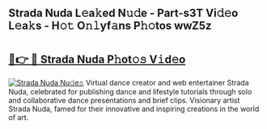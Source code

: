 ## Strada Nuda L𝚎a𝚔ed N𝚞𝚍e - Part-s3T Vi𝚍𝚎o L𝚎a𝚔s - H𝚘𝚝 O𝚗𝚕yf𝚊ns P𝚑𝚘tos wwZ5z

# <h2><a href="http://kf8nra1.oniu.top/?m=Strada+Nuda">🔗👉 🔴 Strada Nuda P𝚑ot𝚘𝚜 V𝚒d𝚎o</a></h2>

[![Strada Nuda Nu𝚍e𝚜](https://i.imgur.com/0qMVB7G.gif)](http://kf8nra1.oniu.top/?m=Strada+Nuda)
Virtual dance creator and web entertainer Strada Nuda, celebrated for publishing dance and lifestyle tutorials through solo and collaborative dance presentations and brief clips. Visionary artist Strada Nuda, famed for their innovative and inspiring creations in the world of art.  
